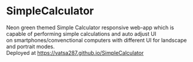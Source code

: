 # SimpleCalculator
Neon green themed Simple Calculator responsive web-app which is capable of performing simple calculations and auto adjust UI  
on smartphones/convenctional computers with different UI for landscape and portrait modes.  
Deployed at https://vatsa287.github.io/SimpleCalculator
